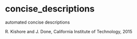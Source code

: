 concise_descriptions
====================

automated concise descriptions

R. Kishore and J. Done, California Institute of Technology, 2015
